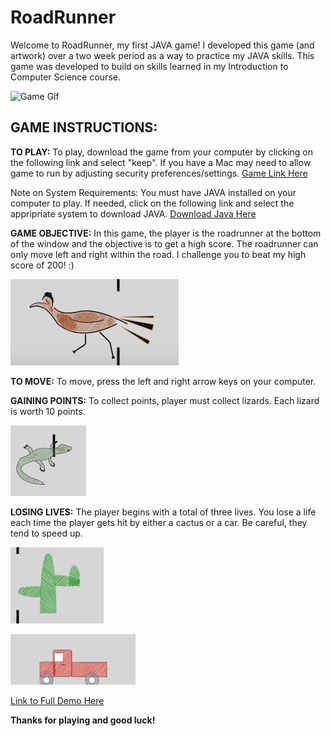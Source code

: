 # RoadRunner
Welcome to RoadRunner, my first JAVA game! I developed this game (and artwork) over a two week period as a way to practice my JAVA skills. This game was developed to build on skills learned in my Introduction to Computer Science course.

![Game Gif](https://j.gifs.com/XLOzgW.gif)

## **GAME INSTRUCTIONS:**

**TO PLAY:** To play, download the game from your computer by clicking on the following link and select "keep". If you have a Mac may need to allow game to run by adjusting security preferences/settings. [Game Link Here](https://github.com/gmstern/roadrunner/raw/master/roadrunner.jar)

Note on System Requirements: You must have JAVA installed on your computer to play. If needed, click on the following link and select the appripriate system to download JAVA. [Download Java Here](https://www.oracle.com/java/technologies/javase/javase-jdk8-downloads.html)

**GAME OBJECTIVE:** In this game, the player is the roadrunner at the bottom of the window and the objective is to get a high score. The roadrunner can only move left and right within the road. I challenge you to beat my high score of 200! :)

![Player](birdPic.png)

**TO MOVE:** To move, press the left and right arrow keys on your computer. 

**GAINING POINTS:** To collect points, player must collect lizards. Each lizard is worth 10 points.

![Lizard](lizardPic.png)

**LOSING LIVES:** The player begins with a total of three lives. You lose a life each time the player gets hit by either a cactus or a car. Be careful, they tend to speed up.

![Cactus](cactusPic.png)

![Car](carPic.png)

[Link to Full Demo Here](https://youtu.be/GjLHMNIQxLs)


**Thanks for playing and good luck!**